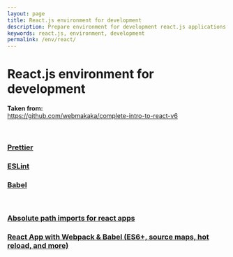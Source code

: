 ```yaml
---
layout: page
title: React.js environment for development
description: Prepare environment for development react.js applications
keywords: react.js, environment, development
permalink: /env/react/
---
```


# React.js environment for development

**Taken from:**  
https://github.com/webmakaka/complete-intro-to-react-v6

<br/>

### <a href="/env/prettier/">Prettier</a>

### <a href="/env/react/eslint/">ESLint</a>

### <a href="/env/react/babel/">Babel</a>

<br/>

### [Absolute path imports for react apps](/env/react/absolute-path-imports/)

### [React App with Webpack & Babel (ES6+, source maps, hot reload, and more)](https://www.youtube.com/watch?v=dOU4FBNVnl8)
